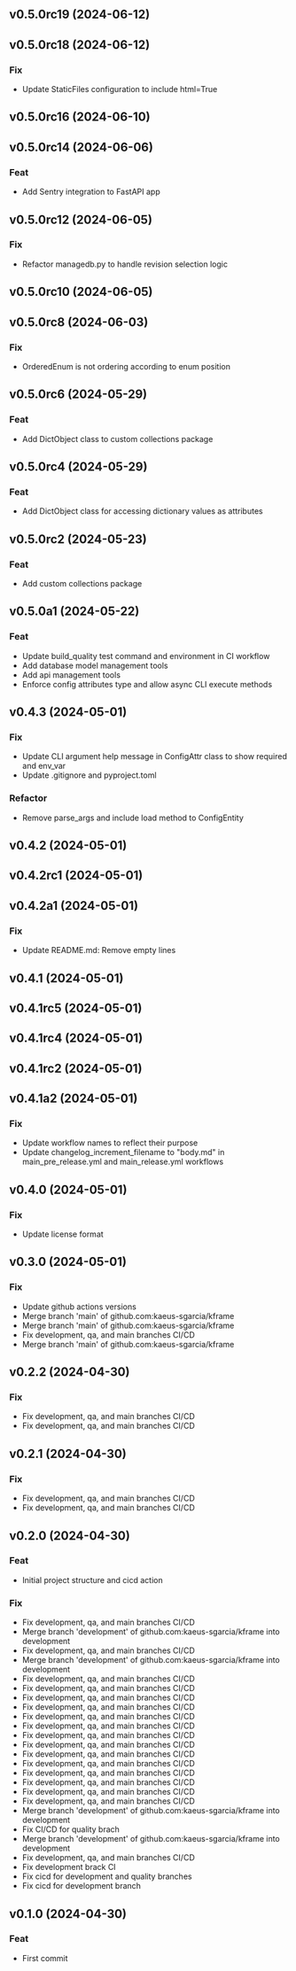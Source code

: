 ## v0.5.0rc19 (2024-06-12)

## v0.5.0rc18 (2024-06-12)

### Fix

- Update StaticFiles configuration to include html=True

## v0.5.0rc16 (2024-06-10)

## v0.5.0rc14 (2024-06-06)

### Feat

- Add Sentry integration to FastAPI app

## v0.5.0rc12 (2024-06-05)

### Fix

- Refactor managedb.py to handle revision selection logic

## v0.5.0rc10 (2024-06-05)

## v0.5.0rc8 (2024-06-03)

### Fix

- OrderedEnum is not ordering according to enum position

## v0.5.0rc6 (2024-05-29)

### Feat

- Add DictObject class to custom collections package

## v0.5.0rc4 (2024-05-29)

### Feat

- Add DictObject class for accessing dictionary values as attributes

## v0.5.0rc2 (2024-05-23)

### Feat

- Add custom collections package

## v0.5.0a1 (2024-05-22)

### Feat

- Update build_quality test command and environment in CI workflow
- Add database model management tools
- Add api management tools
- Enforce config attributes type and allow async CLI execute methods

## v0.4.3 (2024-05-01)

### Fix

- Update CLI argument help message in ConfigAttr class to show required and env_var
- Update .gitignore and pyproject.toml

### Refactor

- Remove parse_args and include load method to ConfigEntity

## v0.4.2 (2024-05-01)

## v0.4.2rc1 (2024-05-01)

## v0.4.2a1 (2024-05-01)

### Fix

- Update README.md: Remove empty lines

## v0.4.1 (2024-05-01)

## v0.4.1rc5 (2024-05-01)

## v0.4.1rc4 (2024-05-01)

## v0.4.1rc2 (2024-05-01)

## v0.4.1a2 (2024-05-01)

### Fix

- Update workflow names to reflect their purpose
- Update changelog_increment_filename to "body.md" in main_pre_release.yml and main_release.yml workflows

## v0.4.0 (2024-05-01)

### Fix

- Update license format

## v0.3.0 (2024-05-01)

### Fix

- Update github actions versions
- Merge branch 'main' of github.com:kaeus-sgarcia/kframe
- Merge branch 'main' of github.com:kaeus-sgarcia/kframe
- Fix development, qa, and main branches CI/CD
- Merge branch 'main' of github.com:kaeus-sgarcia/kframe

## v0.2.2 (2024-04-30)

### Fix

- Fix development, qa, and main branches CI/CD
- Fix development, qa, and main branches CI/CD

## v0.2.1 (2024-04-30)

### Fix

- Fix development, qa, and main branches CI/CD
- Fix development, qa, and main branches CI/CD

## v0.2.0 (2024-04-30)

### Feat

- Initial project structure and cicd action

### Fix

- Fix development, qa, and main branches CI/CD
- Merge branch 'development' of github.com:kaeus-sgarcia/kframe into development
- Fix development, qa, and main branches CI/CD
- Merge branch 'development' of github.com:kaeus-sgarcia/kframe into development
- Fix development, qa, and main branches CI/CD
- Fix development, qa, and main branches CI/CD
- Fix development, qa, and main branches CI/CD
- Fix development, qa, and main branches CI/CD
- Fix development, qa, and main branches CI/CD
- Fix development, qa, and main branches CI/CD
- Fix development, qa, and main branches CI/CD
- Fix development, qa, and main branches CI/CD
- Fix development, qa, and main branches CI/CD
- Fix development, qa, and main branches CI/CD
- Fix development, qa, and main branches CI/CD
- Fix development, qa, and main branches CI/CD
- Fix development, qa, and main branches CI/CD
- Fix development, qa, and main branches CI/CD
- Merge branch 'development' of github.com:kaeus-sgarcia/kframe into development
- Fix CI/CD for quality brach
- Merge branch 'development' of github.com:kaeus-sgarcia/kframe into development
- Fix development, qa, and main branches CI/CD
- Fix development brack CI
- Fix cicd for development and quality branches
- Fix cicd for development branch

## v0.1.0 (2024-04-30)

### Feat

- First commit
